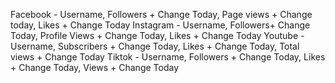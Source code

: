 Facebook - Username, Followers + Change Today, Page views + Change today, Likes + Change Today
Instagram - Username, Followers+ Change Today, Profile Views + Change Today, Likes + Change Today
Youtube - Username, Subscribers + Change Today, Likes + Change Today, Total views + Change Today 
Tiktok - Username, Followers + Change Today, Likes + Change Today, Views + Change Today